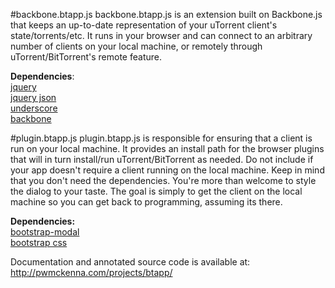 #backbone.btapp.js
backbone.btapp.js is an extension built on Backbone.js that keeps an up-to-date representation of your uTorrent client's state/torrents/etc. It runs in your browser and can connect to an arbitrary number of clients on your local machine, or remotely through uTorrent/BitTorrent's remote feature.

__Dependencies__:  
[jquery](http://jquery.com/ "jquery")  
[jquery json](http://code.google.com/p/jquery-json/ "jquery json")  
[underscore](http://documentcloud.github.com/underscore/ "underscore")  
[backbone](http://documentcloud.github.com/backbone/ "backbone")  
  
  
#plugin.btapp.js
plugin.btapp.js is responsible for ensuring that a client is run on your local machine. It provides an install path for the browser plugins that will in turn install/run uTorrent/BitTorrent as needed. Do not include if your app doesn't require a client running on the local machine. Keep in mind that you don't need the dependencies. You're more than welcome to style the dialog to your taste. The goal is simply to get the client on the local machine so you can get back to programming, assuming its there.

__Dependencies:__  
[bootstrap-modal](http://twitter.github.com/bootstrap/javascript.html#modal "bootstrap modal")  
[bootstrap css](http://twitter.github.com/bootstrap/1.4.0/bootstrap.min.css "bootstrap css")  

	
Documentation and annotated source code is available at:
http://pwmckenna.com/projects/btapp/